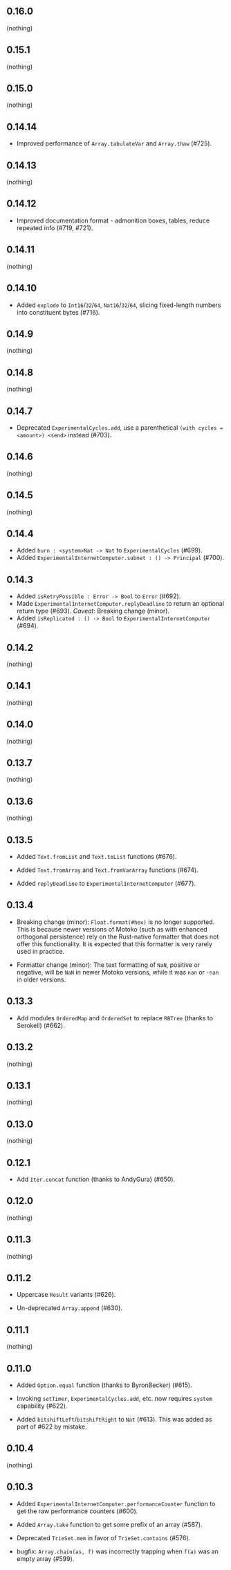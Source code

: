 ## 0.16.0

(nothing)

## 0.15.1

(nothing)

## 0.15.0

(nothing)

## 0.14.14

* Improved performance of `Array.tabulateVar` and `Array.thaw` (#725).

## 0.14.13

(nothing)

## 0.14.12

* Improved documentation format - admonition boxes, tables, reduce repeated info (#719, #721).

## 0.14.11

(nothing)

## 0.14.10

* Added `explode` to `Int16`/`32`/`64`, `Nat16`/`32`/`64`, slicing fixed-length numbers into constituent bytes (#716).

## 0.14.9

(nothing)

## 0.14.8

(nothing)

## 0.14.7

* Deprecated `ExperimentalCycles.add`, use a parenthetical `(with cycles = <amount>) <send>` instead (#703).

## 0.14.6

(nothing)

## 0.14.5

(nothing)

## 0.14.4

* Added `burn : <system>Nat -> Nat` to `ExperimentalCycles` (#699).
* Added `ExperimentalInternetComputer.subnet : () -> Principal` (#700).

## 0.14.3

* Added `isRetryPossible : Error -> Bool` to `Error` (#692).
* Made `ExperimentalInternetComputer.replyDeadline` to return
  an optional return type (#693).
  _Caveat_: Breaking change (minor).
* Added `isReplicated : () -> Bool` to `ExperimentalInternetComputer` (#694).

## 0.14.2

(nothing)

## 0.14.1

(nothing)

## 0.14.0

(nothing)

## 0.13.7

(nothing)

## 0.13.6

(nothing)

## 0.13.5

* Added `Text.fromList` and `Text.toList` functions (#676).

* Added `Text.fromArray` and `Text.fromVarArray` functions (#674).

* Added `replyDeadline` to `ExperimentalInternetComputer` (#677).

## 0.13.4

* Breaking change (minor): `Float.format(#hex)` is no longer supported. 
  This is because newer versions of Motoko (such as with enhanced orthogonal persistence)
  rely on the Rust-native formatter that does not offer this functionality.
  It is expected that this formatter is very rarely used in practice.

* Formatter change (minor): The text formatting of `NaN`, positive or negative, 
  will be `NaN` in newer Motoko versions, while it was `nan` or `-nan` in older versions.

## 0.13.3

* Add modules `OrderedMap` and `OrderedSet` to replace `RBTree` (thanks to Serokell) (#662).

## 0.13.2

(nothing)

## 0.13.1

(nothing)

## 0.13.0

(nothing)

## 0.12.1

* Add `Iter.concat` function (thanks to AndyGura) (#650).

## 0.12.0

(nothing)

## 0.11.3

(nothing)

## 0.11.2

* Uppercase `Result` variants (#626).

* Un-deprecated `Array.append` (#630).

## 0.11.1

(nothing)

## 0.11.0

* Added `Option.equal` function (thanks to ByronBecker) (#615).

* Invoking `setTimer`, `ExperimentalCycles.add`, etc. now requires `system` capability (#622).

* Added `bitshiftLeft`/`bitshiftRight` to `Nat` (#613).
  This was added as part of #622 by mistake.

## 0.10.4

(nothing)

## 0.10.3

* Added `ExperimentalInternetComputer.performanceCounter` function to get the raw performance counters (#600).

* Added `Array.take` function to get some prefix of an array (#587).

* Deprecated `TrieSet.mem` in favor of `TrieSet.contains` (#576).

* bugfix: `Array.chain(as, f)` was incorrectly trapping when `f(a)` was an empty array (#599).
